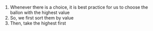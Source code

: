 1. Whenever there is a choice, it is best practice for us to choose the ballon with the highest value
2. So, we first sort them by value
3. Then, take the highest first